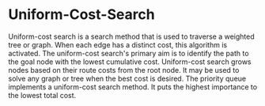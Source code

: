 # Uniform-Cost-Search
Uniform-cost search is a search method that is used to traverse a weighted tree or graph. When each edge has a distinct cost, this algorithm is activated. The uniform-cost search's primary aim is to identify the path to the goal node with the lowest cumulative cost. Uniform-cost search grows nodes based on their route costs from the root node. It may be used to solve any graph or tree when the best cost is desired. The priority queue implements a uniform-cost search method. It puts the highest importance to the lowest total cost.
